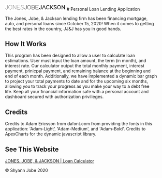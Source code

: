 <img src="img/logo.png" width="200">
# Personal Loan Lending Application

The Jones, Jobe, & Jackson lending firm has been financing mortgage, auto, and personal loans since October 15, 2020! When it comes to getting the best rates in the country, JJ&J has you in good hands.

## How It Works

This program has been designed to allow a user to calculate loan estimations. User must input the loan amount, the term (in month), and interest rate. Our calculator output the total monthly payment, interest payment, prinicpal payment, and remaining balance at the beginning and end of each month. Additionally, we have implemented a dynamic bar graph to project your total payments to date and for the upcoming six months, allowing you to track your progress as you make your way to a debt free life. Keep all your financial information safe with a personal account and dashboard secured with authorization privilieges.

## Credits

Credits to Adam Ericsson from dafont.com from providing the fonts in this application: 'Adam-Light’, 'Adam-Medium', and 'Adam-Bold'.
Credits to ApexCharts for the dynamic javascript library.

## See This Website

[JONES, JOBE, & JACKSON | Loan Calculator](https://jonesjobejackson.netlify.app)

© Shyann Jobe 2020
